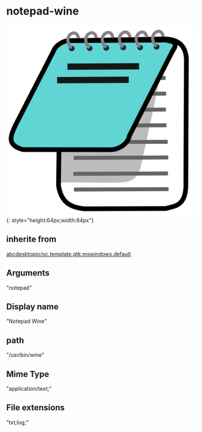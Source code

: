 # notepad-wine
![notepad.svg](/applications/icons/notepad.svg){: style="height:64px;width:64px"}
## inherite from
[abcdesktopio/oc.template.gtk.mswindows.default](abcdesktopio/oc.template.gtk.mswindows.default.md)
## Arguments
"notepad"
## Display name
"Notepad Wine"
## path
"/usr/bin/wine"
## Mime Type
"application/text;"
## File extensions
"txt;log;"
